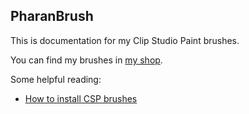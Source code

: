## PharanBrush

This is documentation for my Clip Studio Paint brushes.

You can find my brushes in [my shop](https://ko-fi.com/pharanbrush/shop).

Some helpful reading:
- [How to install CSP brushes](how-to-install-csp-brushes/)

